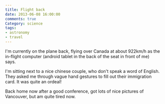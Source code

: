 ```yaml
---
title: Flight back
date: 2013-06-08 16:00:00
comments: true
Category: science
tags:
- astronomy
- travel
---
```


I'm currently on the plane back, flying over Canada at about 922km/h as the
in-flight computer (android tablet in the back of the seat in front of me) says.

I'm sitting next to a nice chinese couple, who don't speak a word of English.
They asked me through vague hand gestures to fill out their immigration card. It
was quite an ordeal! 

Back home now after a good conference, got lots of nice pictures of Vancouver,
but am quite tired now. 

